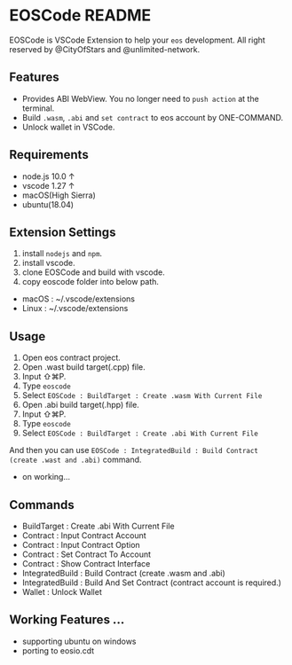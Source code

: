 # EOSCode README

EOSCode is VSCode Extension to help your `eos` development.
All right reserved by @CityOfStars and @unlimited-network.

## Features

* Provides ABI WebView. You no longer need to `push action` at the terminal.
* Build `.wasm`, `.abi` and `set contract` to eos account by ONE-COMMAND.
* Unlock wallet in VSCode.

## Requirements

* node.js 10.0 &uarr;
* vscode 1.27 &uarr;
* macOS(High Sierra)
* ubuntu(18.04)

## Extension Settings

1. install `nodejs` and `npm`.
2. install vscode. 
3. clone EOSCode and build with vscode.
4. copy eoscode folder into below path.
  * macOS : ~/.vscode/extensions
  * Linux : ~/.vscode/extensions

## Usage

1. Open eos contract project.
2. Open .wast build target(.cpp) file.
3. Input ⇧⌘P.
4. Type `eoscode`
5. Select `EOSCode : BuildTarget : Create .wasm With Current File`
6. Open .abi build target(.hpp) file.
7. Input ⇧⌘P.
8. Type `eoscode`
9. Select `EOSCode : BuildTarget : Create .abi With Current File`

And then you can use `EOSCode : IntegratedBuild : Build Contract (create .wast and .abi)` command.

* on working...

## Commands

* BuildTarget : Create .abi With Current File
* Contract : Input Contract Account
* Contract : Input Contract Option
* Contract : Set Contract To Account
* Contract : Show Contract Interface
* IntegratedBuild : Build Contract (create .wasm and .abi)
* IntegratedBuild : Build And Set Contract (contract account is required.)
* Wallet : Unlock Wallet

## Working Features ...

* supporting ubuntu on windows
* porting to eosio.cdt


